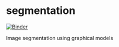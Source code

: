 # segmentation

[![Binder](https://mybinder.org/badge.svg)](https://mybinder.org/v2/gh/hashb/segmentation/master)

Image segmentation using graphical models

